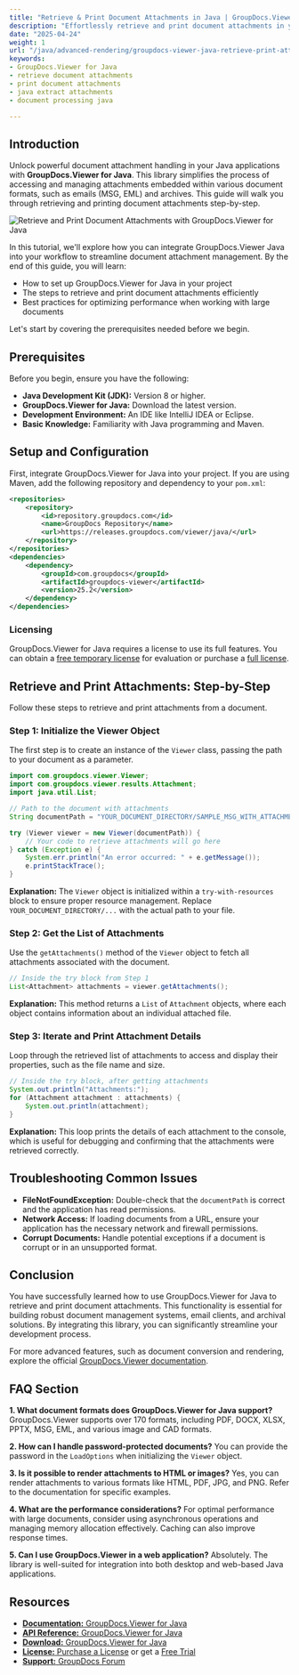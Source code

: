 ```yaml
---
title: "Retrieve & Print Document Attachments in Java | GroupDocs.Viewer"
description: "Effortlessly retrieve and print document attachments in your Java applications. This step-by-step guide shows you how with GroupDocs.Viewer for Java."
date: "2025-04-24"
weight: 1
url: "/java/advanced-rendering/groupdocs-viewer-java-retrieve-print-attachments/"
keywords:
- GroupDocs.Viewer for Java
- retrieve document attachments
- print document attachments
- java extract attachments
- document processing java

---
```


## Introduction

Unlock powerful document attachment handling in your Java applications with **GroupDocs.Viewer for Java**. This library simplifies the process of accessing and managing attachments embedded within various document formats, such as emails (MSG, EML) and archives. This guide will walk you through retrieving and printing document attachments step-by-step.

![Retrieve and Print Document Attachments with GroupDocs.Viewer for Java](/viewer/advanced-rendering/retrieve-and-print-document-attachments-java.png)

In this tutorial, we'll explore how you can integrate GroupDocs.Viewer Java into your workflow to streamline document attachment management. By the end of this guide, you will learn:
- How to set up GroupDocs.Viewer for Java in your project
- The steps to retrieve and print document attachments efficiently
- Best practices for optimizing performance when working with large documents

Let's start by covering the prerequisites needed before we begin.

## Prerequisites

Before you begin, ensure you have the following:

*   **Java Development Kit (JDK):** Version 8 or higher.
*   **GroupDocs.Viewer for Java:** Download the latest version.
*   **Development Environment:** An IDE like IntelliJ IDEA or Eclipse.
*   **Basic Knowledge:** Familiarity with Java programming and Maven.

## Setup and Configuration

First, integrate GroupDocs.Viewer for Java into your project. If you are using Maven, add the following repository and dependency to your `pom.xml`:

```xml
<repositories>
    <repository>
        <id>repository.groupdocs.com</id>
        <name>GroupDocs Repository</name>
        <url>https://releases.groupdocs.com/viewer/java/</url>
    </repository>
</repositories>
<dependencies>
    <dependency>
        <groupId>com.groupdocs</groupId>
        <artifactId>groupdocs-viewer</artifactId>
        <version>25.2</version>
    </dependency>
</dependencies>
```

### Licensing

GroupDocs.Viewer for Java requires a license to use its full features. You can obtain a [free temporary license](https://purchase.groupdocs.com/temporary-license/) for evaluation or purchase a [full license](https://purchase.groupdocs.com/buy).

## Retrieve and Print Attachments: Step-by-Step

Follow these steps to retrieve and print attachments from a document.

### Step 1: Initialize the Viewer Object

The first step is to create an instance of the `Viewer` class, passing the path to your document as a parameter.

```java
import com.groupdocs.viewer.Viewer;
import com.groupdocs.viewer.results.Attachment;
import java.util.List;

// Path to the document with attachments
String documentPath = "YOUR_DOCUMENT_DIRECTORY/SAMPLE_MSG_WITH_ATTACHMENTS.msg";

try (Viewer viewer = new Viewer(documentPath)) {
    // Your code to retrieve attachments will go here
} catch (Exception e) {
    System.err.println("An error occurred: " + e.getMessage());
    e.printStackTrace();
}
```
**Explanation:** The `Viewer` object is initialized within a `try-with-resources` block to ensure proper resource management. Replace `YOUR_DOCUMENT_DIRECTORY/...` with the actual path to your file.

### Step 2: Get the List of Attachments

Use the `getAttachments()` method of the `Viewer` object to fetch all attachments associated with the document.

```java
// Inside the try block from Step 1
List<Attachment> attachments = viewer.getAttachments();
```
**Explanation:** This method returns a `List` of `Attachment` objects, where each object contains information about an individual attached file.

### Step 3: Iterate and Print Attachment Details

Loop through the retrieved list of attachments to access and display their properties, such as the file name and size.

```java
// Inside the try block, after getting attachments
System.out.println("Attachments:");
for (Attachment attachment : attachments) {
    System.out.println(attachment);
}
```
**Explanation:** This loop prints the details of each attachment to the console, which is useful for debugging and confirming that the attachments were retrieved correctly.

## Troubleshooting Common Issues

-   **FileNotFoundException:** Double-check that the `documentPath` is correct and the application has read permissions.
-   **Network Access:** If loading documents from a URL, ensure your application has the necessary network and firewall permissions.
-   **Corrupt Documents:** Handle potential exceptions if a document is corrupt or in an unsupported format.

## Conclusion

You have successfully learned how to use GroupDocs.Viewer for Java to retrieve and print document attachments. This functionality is essential for building robust document management systems, email clients, and archival solutions. By integrating this library, you can significantly streamline your development process.

For more advanced features, such as document conversion and rendering, explore the official [GroupDocs.Viewer documentation](https://docs.groupdocs.com/viewer/java/).

## FAQ Section

**1. What document formats does GroupDocs.Viewer for Java support?**
GroupDocs.Viewer supports over 170 formats, including PDF, DOCX, XLSX, PPTX, MSG, EML, and various image and CAD formats.

**2. How can I handle password-protected documents?**
You can provide the password in the `LoadOptions` when initializing the `Viewer` object.

**3. Is it possible to render attachments to HTML or images?**
Yes, you can render attachments to various formats like HTML, PDF, JPG, and PNG. Refer to the documentation for specific examples.

**4. What are the performance considerations?**
For optimal performance with large documents, consider using asynchronous operations and managing memory allocation effectively. Caching can also improve response times.

**5. Can I use GroupDocs.Viewer in a web application?**
Absolutely. The library is well-suited for integration into both desktop and web-based Java applications.

## Resources

*   [**Documentation:** GroupDocs.Viewer for Java](https://docs.groupdocs.com/viewer/java/)
*   [**API Reference:** GroupDocs.Viewer for Java](https://reference.groupdocs.com/viewer/java/)
*   [**Download:** GroupDocs.Viewer for Java](https://releases.groupdocs.com/viewer/java/)
*   [**License:** Purchase a License](https://purchase.groupdocs.com/buy) or get a [Free Trial](https://releases.groupdocs.com/viewer/java/)
*   [**Support:** GroupDocs Forum](https://forum.groupdocs.com/c/viewer/9)
